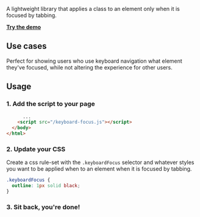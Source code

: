 A lightweight library that applies a class to an element only when it is focused by tabbing.

**[Try the demo](https://maxmaeder.github.io/keyboard-focus)**

## Use cases
Perfect for showing users who use keyboard navigation what element they've focused, while not altering the experience for other users.

## Usage
### 1. Add the script to your page
```html
      ...
    <script src="/keyboard-focus.js"></script>
  </body>
</html>
```
### 2. Update your CSS
Create a css rule-set with the `.keyboardFocus` selector and whatever styles you want to be applied when to an element when it is focused by tabbing.
```css
.keyboardFocus {
  outline: 1px solid black;
}
```
### 3. Sit back, you're done!
